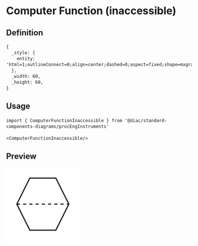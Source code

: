 # Computer Function (inaccessible)

## Definition

```
{
  _style: { 
    entity: 'html=1;outlineConnect=0;align=center;dashed=0;aspect=fixed;shape=mxgraph.pid2inst.compFunc;mounting=inaccessible',
  },
  _width: 60,
  _height: 60,
}
```

## Usage

```
import { ComputerFunctionInaccessible } from '@diac/standard-components-diagrams/procEngInstruments'

<ComputerFunctionInaccessible/>
```

## Preview

<img src="./computer-function-inaccessible.png" width="200"/>
